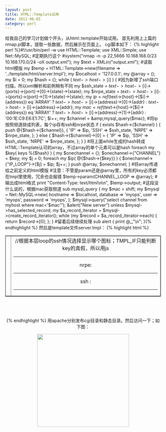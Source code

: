 ```yaml
---
layout: post
title: HTML::Template试用
date: 2011-06-01
category: perl
---
```


给我自己的学习计划做个开头，从html::template开始试用。
首先利用上上篇的nmap.pl脚本，提取一些数据，然后展示在页面上。
cgi脚本如下：
{% highlight perl %}#!/usr/bin/perl -w
use HTML::Template;
use XML::Simple;
use Net::MySQL;
#定期执行这个
#system("nmap -n -p 22,5666 10.168.168.0/23 10.168.170.0/24 -oX output.xml");
my $text = XMLin("output.xml");
#读取html模版
my $temp = HTML::Template->new(filename => '../template/html/server.tmpl');
my $localhost = '127.0.0.1';
my @array = ();
my $i = 0;
my $hash = {};
while ( $text->{host}->[$i] ) {
#因为新增了ssh端口扫描，所以xml解析和前例稍有不同
    my $ssh_state = $text->{host}->[$i]->{ports}->{port}->[0]->{state}->{state};
    my $nrpe_state = $text->{host}->[$i]->{ports}->{port}->[1]->{state}->{state};
    my $ip = ref($text->{host}->[$i]->{address}) eq 'ARRAY' ? $text->{host}->[$i]->{address}->[0]->{addr} : $text->{host}->[$i]->{address}->{addr};
    my $mac = ref($text->{host}->[$i]->{address}) eq 'ARRAY' ? $text->{host}->[$i]->{address}->[1]->{addr} : '00:1E:C9:E6:E1:7C';
    $i++;
    my $channel = &amp;mysql_query($mac);
#将ip按照频道排成列表，每个ip存有ssh和nrpe状态
    if ( exists $hash->{$channel} ) {
        push @{$hash->{$channel}}, { 'IP' => $ip, 'SSH' => $ssh_state, 'NRPE' => $nrpe_state, };
    } else {
        $hash->{$channel}->[0] = { 'IP' => $ip, 'SSH' => $ssh_state, 'NRPE' => $nrpe_state, };
    }
}
#将上面while生成的hash转成HTML::Template认可的array，不过array的单个元素可以是hash
foreach my $key( keys %{$hash} ) {
    my $onechannel = {};
    $onechannel->{"CHANNEL"} = $key;
    my $j = 0;
    foreach my $ip( @{$hash->{$key}} ) {
        $onechannel->{"IP_LOOP"}->[$j] = $ip;
        $j++;
    }
    push @array, $onechannel;
}
#将array传递给之前定义的html模版
#注意：不管是param还是@array里，所有的key必须都在tmpl里使用，冗余也会报错
$temp->param(CHANNEL_LOOP => \@array);
#输出成html格式
print "Content-Type: text/html\n\n", $temp->output;
#这段没什么说的，根据mac获取频道
sub mysql_query {
    my $mac = shift;
    my $mysql = Net::MySQL->new( hostname => $localhost,
                                 database => 'myops',
                                 user     => 'myops',
                                 password => 'myops',
                               );
    $mysql->query("select channel from myhost where mac='$mac'");
    &amp;alert("New server") unless $mysql->has_selected_record;
    my $a_record_iterator = $mysql->create_record_iterator();
    while (my $record = $a_record_iterator->each) {
        return $record->[0];
    };
}
#留着后续继续处理
sub alert {
    print @_,"\n";
}{% endhighlight %}
然后是template文件server.tmpl：
{% highlight html %}
<html>
<head>
<title>Server Plate</title>
</head>
<body>
<table width="100%" cellspacing="0" cellpadding="0" border="1">
<!--TMPL_LOOP循环格式，使用的是array里channel_loop的每个元素-->
<TMPL_LOOP NAME="CHANNEL_LOOP">
<tr>
<!--根据本层loop中的某个元素的channel的value开始表格的一行-->
<th><center><TMPL_VAR NAME="CHANNEL"></center></th>
<!--本层loop中另一个元素ip_loop，也是array格式，所以继续循环，每个元素使用一列-->
<TMPL_LOOP NAME="IP_LOOP">
<td valign=top><center>
//根据本层loop的ssh情况选择显示哪个图标；TMPL_IF只能判断key的真假，所以用js
<script type="text/javascript">
if ('<TMPL_VAR NAME="SSH">' == 'open') {
    document.write("<img src='../template/images/unlock_server.png'>");
} else {
    document.write("<img src='../template/images/desable_server.png'>");
}
</script>
<!--显示第二层loop里元素的几个value-->
<hr>nrpe:<TMPL_VAR NAME="NRPE"><hr>ssh :<TMPL_VAR NAME="SSH"><hr><TMPL_VAR NAME="IP">
</center></td>
<!--结束里层loop，即完成一行表格-->
</TMPL_LOOP>
</tr>
<!--结束顶层loop，即完成表格-->
</TMPL_LOOP>
</table></center><br><br><br><center>
</body>
</html>
{% endhighlight %}
用apache分别发布cgi目录和静态目录。然后访问一下；如下图：

<a href="http://chenlinux.com/wp-content/uploads/2011/06/QQ截图未命名.png"><img class="alignnone size-medium wp-image-2465" title="QQ截图未命名" src="http://chenlinux.com/wp-content/uploads/2011/06/QQ截图未命名-297x300.png" alt="" width="297" height="300" /></a>
